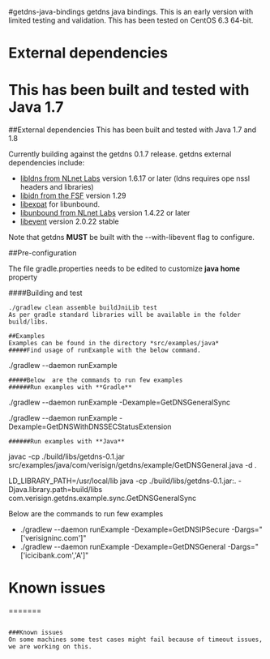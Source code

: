 #getdns-java-bindings
getdns java bindings. This is an early version with limited testing and validation. This has been tested on CentOS 6.3 64-bit.

External dependencies
=====================
This has been built and tested with Java 1.7
=======
##External dependencies
This has been built and tested with Java 1.7 and 1.8

Currently building against the getdns 0.1.7 release.
getdns external dependencies include:

*   [libldns from NLnet Labs](https://www.nlnetlabs.nl/projects/ldns/) version 1.6.17 or later (ldns requires ope
nssl headers and libraries)
*   [libidn from the FSF](http://www.gnu.org/software/libidn/) version 1.29
*   [libexpat](http://expat.sourceforge.net/) for libunbound.
*   [libunbound from NLnet Labs](http://www.nlnetlabs.nl/projects/unbound/) version 1.4.22 or later
* [libevent](http://libevent.org) version 2.0.22 stable

Note that getdns **MUST** be built with the --with-libevent flag to configure.


##Pre-configuration

The file gradle.properties needs to be edited to customize **java home** property

####Building and test
```
./gradlew clean assemble buildJniLib test
As per gradle standard libraries will be available in the folder build/libs.

##Examples
Examples can be found in the directory *src/examples/java*
#####Find usage of runExample with the below command.
```
./gradlew --daemon runExample
```
#####Below  are the commands to run few examples
######Run examples with **Gradle**
```
./gradlew --daemon runExample -Dexample=GetDNSGeneralSync

./gradlew --daemon runExample -Dexample=GetDNSWithDNSSECStatusExtension

```
######Run examples with **Java**
```
javac -cp ./build/libs/getdns-0.1.jar src/examples/java/com/verisign/getdns/example/GetDNSGeneral.java -d .

LD_LIBRARY_PATH=/usr/local/lib java -cp ./build/libs/getdns-0.1.jar:. -Djava.library.path=build/libs com.verisign.getdns.example.sync.GetDNSGeneralSync

Below are the commands to run few examples

* ./gradlew --daemon runExample -Dexample=GetDNSIPSecure  -Dargs="['verisigninc.com']"
* ./gradlew --daemon runExample -Dexample=GetDNSGeneral  -Dargs="['icicibank.com','A']"

Known issues
======================
=======
```

###Known issues
On some machines some test cases might fail because of timeout issues, we are working on this.
